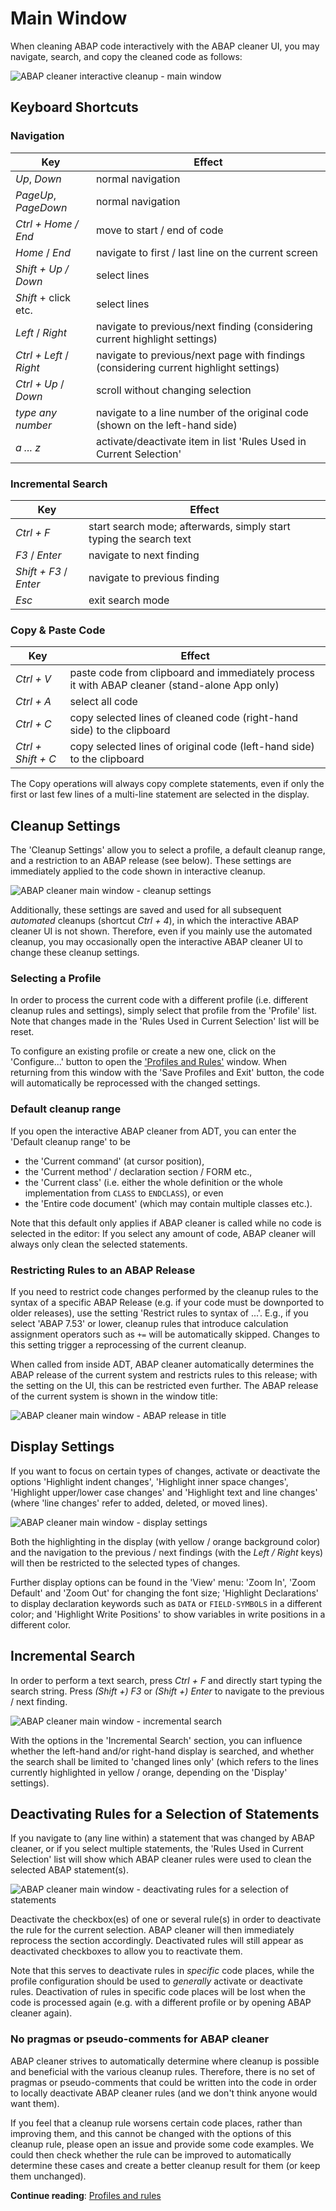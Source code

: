 # Main Window

When cleaning ABAP code interactively with the ABAP cleaner UI,
you may navigate, search, and copy the cleaned code as follows:

![ABAP cleaner interactive cleanup - main window](images/main-window.png "ABAP cleaner interactive cleanup - main window")

## Keyboard Shortcuts

### Navigation

Key                     | Effect
----------------------- | --------------------------------------------------------------------------------------
_Up_, _Down_            | normal navigation
_PageUp_, _PageDown_    | normal navigation
_Ctrl + Home / End_     | move to start / end of code 
_Home_ / _End_          | navigate to first / last line on the current screen
_Shift + Up / Down_     | select lines
_Shift_ + click etc.    | select lines
_Left_ / _Right_        | navigate to previous/next finding (considering current highlight settings)
_Ctrl + Left_ / _Right_ | navigate to previous/next page with findings (considering current highlight settings)
_Ctrl + Up_ / _Down_    | scroll without changing selection
_type any number_       | navigate to a line number of the original code (shown on the left-hand side)
_a ... z_               | activate/deactivate item in list 'Rules Used in Current Selection'

### Incremental Search

Key                    | Effect
---------------------- | -------------------------------------------------------------------
_Ctrl + F_             | start search mode; afterwards, simply start typing the search text
_F3_ / _Enter_         | navigate to next finding
_Shift + F3_ / _Enter_ | navigate to previous finding
_Esc_                  | exit search mode

### Copy & Paste Code

Key                | Effect
------------------ | ------------------------------------------------------------------------
_Ctrl + V_         | paste code from clipboard and immediately process it with ABAP cleaner (stand-alone App only)
_Ctrl + A_         | select all code
_Ctrl + C_         | copy selected lines of cleaned code (right-hand side) to the clipboard
_Ctrl + Shift + C_ | copy selected lines of original code (left-hand side) to the clipboard

The Copy operations will always copy complete statements, 
even if only the first or last few lines of a multi-line statement are selected in the display. 

## Cleanup Settings

The 'Cleanup Settings' allow you to select a profile, a default cleanup range, and a restriction to an ABAP release 
(see below). These settings are immediately applied to the code shown in interactive cleanup. 

![ABAP cleaner main window - cleanup settings](images/main-window_cleanup-settings.png "ABAP cleaner main window - cleanup settings")

Additionally, these settings are saved and used for all subsequent _automated_ cleanups (shortcut _Ctrl + 4_), 
in which the interactive ABAP cleaner UI is not shown. Therefore, even if you mainly use the automated cleanup, 
you may occasionally open the interactive ABAP cleaner UI to change these cleanup settings.


### Selecting a Profile

In order to process the current code with a different profile (i.e. different cleanup rules and settings), 
simply select that profile from the 'Profile' list. 
Note that changes made in the 'Rules Used in Current Selection' list will be reset.

To configure an existing profile or create a new one, click on the 'Configure...' button 
to open the ['Profiles and Rules'](profiles.md) window.
When returning from this window with the 'Save Profiles and Exit' button, 
the code will automatically be reprocessed with the changed settings. 

### Default cleanup range

If you open the interactive ABAP cleaner from ADT, you can enter the 'Default cleanup range' to be 
* the 'Current command' (at cursor position), 
* the 'Current method' / declaration section / FORM etc., 
* the 'Current class' (i.e. either the whole definition or the whole implementation from ```CLASS``` to ```ENDCLASS```), or even 
* the 'Entire code document' (which may contain multiple classes etc.). 

Note that this default only applies if ABAP cleaner is called while no code is selected in the editor: 
If you select any amount of code, ABAP cleaner will always only clean the selected statements. 

### Restricting Rules to an ABAP Release

If you need to restrict code changes performed by the cleanup rules to the syntax of a specific ABAP Release 
(e.g. if your code must be downported to older releases), use the setting 
'Restrict rules to syntax of ...'. E.g., if you select 'ABAP 7.53' or lower, 
cleanup rules that introduce calculation assignment operators such as ```+=``` will be automatically skipped. 
Changes to this setting trigger a reprocessing of the current cleanup. 

When called from inside ADT, ABAP cleaner automatically determines the ABAP release of the current system 
and restricts rules to this release; with the setting on the UI, this can be restricted even further. 
The ABAP release of the current system is shown in the window title:

![ABAP cleaner main window - ABAP release in title](images/main-window_title.png "ABAP cleaner main window - ABAP release in title")

## Display Settings

If you want to focus on certain types of changes, activate or deactivate the options 
'Highlight indent changes', 
'Highlight inner space changes', 
'Highlight upper/lower case changes' and 
'Highlight text and line changes' (where 'line changes' refer to added, deleted, or moved lines). 

![ABAP cleaner main window - display settings](images/main-window_display-settings.png "ABAP cleaner main window - display settings")

Both the highlighting in the display (with yellow / orange background color) 
and the navigation to the previous / next findings (with the _Left / Right_ keys) 
will then be restricted to the selected types of changes.

Further display options can be found in the 'View' menu: 'Zoom In', 'Zoom Default' and 'Zoom Out' for changing the 
font size; 'Highlight Declarations' to display declaration keywords such as ```DATA``` or ```FIELD-SYMBOLS``` in a 
different color; and 'Highlight Write Positions' to show variables in write positions in a different color.


## Incremental Search

In order to perform a text search, press _Ctrl + F_ and directly start typing the search string. 
Press _(Shift +) F3_ or _(Shift +) Enter_ to navigate to the previous / next finding. 

![ABAP cleaner main window - incremental search](images/main-window_incremental-search.png "ABAP cleaner main window - incremental search")

With the options in the 'Incremental Search' section, you can influence 
whether the left-hand and/or right-hand display is searched, 
and whether the search shall be limited to 'changed lines only' 
(which refers to the lines currently highlighted in yellow / orange, depending on the 'Display' settings). 


## Deactivating Rules for a Selection of Statements

If you navigate to (any line within) a statement that was changed by ABAP cleaner, or if you select multiple statements, 
the 'Rules Used in Current Selection' list will show 
which ABAP cleaner rules were used to clean the selected ABAP statement(s). 

![ABAP cleaner main window - deactivating rules for a selection of statements](images/main-window_rules-used.png "ABAP cleaner main window - deactivating rules for a selection of statements")

Deactivate the checkbox(es) of one or several rule(s) in order to deactivate the rule for the current selection.
ABAP cleaner will then immediately reprocess the section accordingly. 
Deactivated rules will still appear as deactivated checkboxes to allow you to reactivate them. 

Note that this serves to deactivate rules in _specific_ code places, 
while the profile configuration should be used to _generally_ activate or deactivate rules. 
Deactivation of rules in specific code places will be lost when the code is processed again 
(e.g. with a different profile or by opening ABAP cleaner again).

### No pragmas or pseudo-comments for ABAP cleaner

ABAP cleaner strives to automatically determine where cleanup is possible and beneficial with the various cleanup rules. 
Therefore, there is no set of pragmas or pseudo-comments that could be written into the code 
in order to locally deactivate ABAP cleaner rules (and we don't think anyone would want them). 

If you feel that a cleanup rule worsens certain code places, rather than improving them, 
and this cannot be changed with the options of this cleanup rule, please open an issue and provide some code examples. 
We could then check whether the rule can be improved to automatically determine these cases 
and create a better cleanup result for them (or keep them unchanged). 

**Continue reading**: [Profiles and rules](profiles.md)
